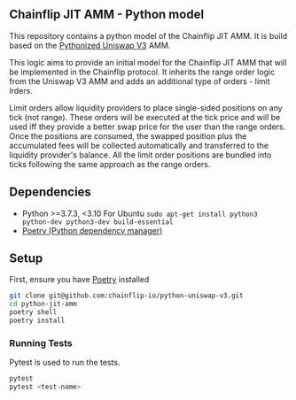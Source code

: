 ## Chainflip JIT AMM - Python model
This repository contains a python model of the Chainflip JIT AMM. It is build based on the [Pythonized Uniswap V3](https://github.com/chainflip-io/python-uniswap-v3) AMM.

This logic aims to provide an initial model for the Chainflip JIT AMM that will be implemented in the Chainflip protocol. It inherits the range order logic from the Uniswap V3 AMM and adds an additional type of orders - limit lrders. 

Limit orders allow liquidity providers to place single-sided positions on any tick (not range). These orders will be executed at the tick price and will be used iff they provide a better swap price for the user than the range orders. Once the positions are consumed, the swapped position plus the accumulated fees will be collected automatically and transferred to the liquidity provider's balance. All the limit order positions are bundled into ticks following the same approach as the range orders.

## Dependencies

- Python >=3.7.3, <3.10
For Ubuntu `sudo apt-get install python3 python-dev python3-dev build-essential`
- [Poetry (Python dependency manager)](https://python-poetry.org/docs/)


## Setup

First, ensure you have [Poetry](https://python-poetry.org) installed

```bash
git clone git@github.com:chainflip-io/python-uniswap-v3.git
cd python-jit-amm
poetry shell
poetry install
```

### Running Tests

Pytest is used to run the tests.

```bash
pytest
pytest <test-name>
```
